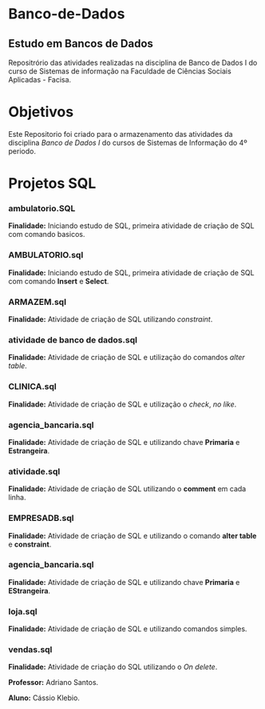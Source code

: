 # Banco-de-Dados

## Estudo em Bancos de Dados

Repositrório  das atividades realizadas na disciplina de Banco de Dados I do curso de Sistemas de informação na Faculdade de Ciências Sociais Aplicadas - Facisa.

# Objetivos

Este Repositorio foi criado para o armazenamento das atividades da disciplina *Banco de Dados I* do cursos de Sistemas de Informação do  4º periodo.

# Projetos SQL

###  ambulatorio.SQL

**Finalidade:** Iniciando estudo de SQL, primeira atividade de criação de SQL com comando  basicos.

### AMBULATORIO.sql

**Finalidade:** Iniciando estudo de SQL, primeira atividade de criação de SQL com comando **Insert** e **Select**.



###  ARMAZEM.sql

**Finalidade:** Atividade de criação de SQL utilizando *constraint*.

### atividade de banco de dados.sql

**Finalidade:** Atividade de criação de SQL e utilização do comandos *alter table*.

###  	CLINICA.sql

**Finalidade:** Atividade de criação de SQL e utilização o *check*, *no like*.

### agencia_bancaria.sql

**Finalidade:** Atividade de criação de SQL e utilizando chave **Primaria** e **Estrangeira**.

###  atividade.sql

**Finalidade:** Atividade de criação de SQL utilizando o **comment** em cada linha.

### EMPRESADB.sql

**Finalidade:** Atividade de criação de SQL e utilizando o comando **alter table** e **constraint**.

###  agencia_bancaria.sql

**Finalidade:** Atividade de criação de SQL e utilizando chave **Primaria** e **EStrangeira**.

### loja.sql

**Finalidade:** Atividade de criação de SQL e utilizando comandos simples.

### vendas.sql
**Finalidade:** Atividade de criação do SQL utilizando o *On delete*.

**Professor:** Adriano Santos.

**Aluno:** Cássio Klebio.

